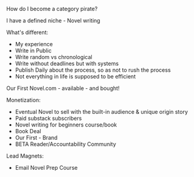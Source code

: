 How do I become a category pirate?

I have a defined niche - Novel writing

What's different:
- My experience
- Write in Public
- Write random vs chronological
- Write without deadlines but with systems
- Publish Daily about the process, so as not to rush the process
- Not everything in life is supposed to be efficient

Our First Novel.com - available - and bought!

Monetization:
- Eventual Novel to sell with the built-in audience & unique origin story
- Paid substack subscribers
- Novel writing for beginners course/book
- Book Deal
- Our First - Brand
- BETA Reader/Accountability Community

Lead Magnets:
- Email Novel Prep Course

